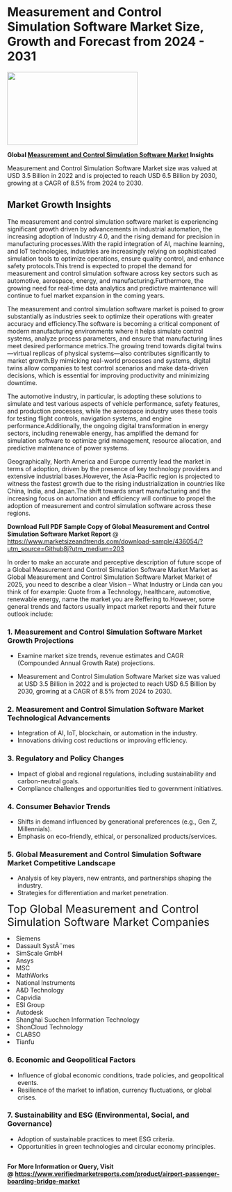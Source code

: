 <H1>Measurement and Control Simulation Software Market Size, Growth and Forecast from 2024 - 2031</H1><img class="aligncenter size-medium wp-image-584254" src="https://thirdeyenews.in/wp-content/uploads/2024/09/Global-Market-Research-300x168.jpeg" alt="" width="300" height="168" /><p><strong>Global&nbsp;<a href="https://www.marketsizeandtrends.com/download-sample/436054/?utm_source=Github8j?utm_medium=203">Measurement and Control Simulation Software Market</a> Insights</strong></p><p>Measurement and Control Simulation Software Market size was valued at USD 3.5 Billion in 2022 and is projected to reach USD 6.5 Billion by 2030, growing at a CAGR of 8.5% from 2024 to 2030.</p><p><h2>Market Growth Insights</h2> <p>The measurement and control simulation software market is experiencing significant growth driven by advancements in industrial automation, the increasing adoption of Industry 4.0, and the rising demand for precision in manufacturing processes.With the rapid integration of AI, machine learning, and IoT technologies, industries are increasingly relying on sophisticated simulation tools to optimize operations, ensure quality control, and enhance safety protocols.This trend is expected to propel the demand for measurement and control simulation software across key sectors such as automotive, aerospace, energy, and manufacturing.Furthermore, the growing need for real-time data analytics and predictive maintenance will continue to fuel market expansion in the coming years.</p> <p>The measurement and control simulation software market is poised to grow substantially as industries seek to optimize their operations with greater accuracy and efficiency.The software is becoming a critical component of modern manufacturing environments where it helps simulate control systems, analyze process parameters, and ensure that manufacturing lines meet desired performance metrics.The growing trend towards digital twins—virtual replicas of physical systems—also contributes significantly to market growth.By mimicking real-world processes and systems, digital twins allow companies to test control scenarios and make data-driven decisions, which is essential for improving productivity and minimizing downtime.</p> <p>The automotive industry, in particular, is adopting these solutions to simulate and test various aspects of vehicle performance, safety features, and production processes, while the aerospace industry uses these tools for testing flight controls, navigation systems, and engine performance.Additionally, the ongoing digital transformation in energy sectors, including renewable energy, has amplified the demand for simulation software to optimize grid management, resource allocation, and predictive maintenance of power systems.</p> <p>Geographically, North America and Europe currently lead the market in terms of adoption, driven by the presence of key technology providers and extensive industrial bases.However, the Asia-Pacific region is projected to witness the fastest growth due to the rising industrialization in countries like China, India, and Japan.The shift towards smart manufacturing and the increasing focus on automation and efficiency will continue to propel the adoption of measurement and control simulation software across these regions.</p> <p><span class=""><strong>Download Full PDF Sample Copy of Global Measurement and Control Simulation Software Market Report</strong> @ <a href="https://www.marketsizeandtrends.com/download-sample/436054/?utm_source=Github8j?utm_medium=203" target="_blank">https://www.marketsizeandtrends.com/download-sample/436054/?utm_source=Github8j?utm_medium=203</a></span></p><p>In order to make an accurate and perceptive description of future scope of a Global&nbsp;Measurement and Control Simulation Software Market Market as Global&nbsp;Measurement and Control Simulation Software Market Market of 2025, you need to describe a clear Vision &ndash; What Industry or Linda can you think of for example: Quote from a Technology, healthcare, automotive, renewable energy, name the market you are Reffering to.However, some general trends and factors usually impact market reports and their future outlook include:</p><h3>1.&nbsp;<strong>Measurement and Control Simulation Software Market Growth Projections</strong></h3><ul><li>Examine market size trends, revenue estimates and CAGR (Compounded Annual Growth Rate) projections.</li><li><p>Measurement and Control Simulation Software Market size was valued at USD 3.5 Billion in 2022 and is projected to reach USD 6.5 Billion by 2030, growing at a CAGR of 8.5% from 2024 to 2030.</p></li></ul><h3>2.&nbsp;<strong>Measurement and Control Simulation Software Market Technological Advancements</strong></h3><ul><li>Integration of AI, IoT, blockchain, or automation in the industry.</li><li>Innovations driving cost reductions or improving efficiency.</li></ul><h3>3.&nbsp;<strong>Regulatory and Policy Changes</strong></h3><ul><li>Impact of global and regional regulations, including sustainability and carbon-neutral goals.</li><li>Compliance challenges and opportunities tied to government initiatives.</li></ul><h3>4.&nbsp;<strong>Consumer Behavior Trends</strong></h3><ul><li>Shifts in demand influenced by generational preferences (e.g., Gen Z, Millennials).</li><li>Emphasis on eco-friendly, ethical, or personalized products/services.</li></ul><h3>5.&nbsp;<strong>Global Measurement and Control Simulation Software Market Competitive Landscape</strong></h3><ul><li>Analysis of key players, new entrants, and partnerships shaping the industry.</li><li>Strategies for differentiation and market penetration.</li></ul><p data-pm-slice="1 1 []"><span style="color: inherit; font-family: inherit; font-size: 25px;">Top Global Measurement and Control Simulation Software Market Companies</span></p><div class="" data-test-id=""><p><li>Siemens</li><li> Dassault SystÃ¨mes</li><li> SimScale GmbH</li><li> Ansys</li><li> MSC</li><li> MathWorks</li><li> National Instruments</li><li> A&D Technology</li><li> Capvidia</li><li> ESI Group</li><li> Autodesk</li><li> Shanghai Suochen Information Technology</li><li> ShonCloud Technology</li><li> CLABSO</li><li> Tianfu</li></p></div><h3>6.&nbsp;<strong>Economic and Geopolitical Factors</strong></h3><ul><li>Influence of global economic conditions, trade policies, and geopolitical events.</li><li>Resilience of the market to inflation, currency fluctuations, or global crises.</li></ul><h3>7.&nbsp;<strong>Sustainability and ESG (Environmental, Social, and Governance)</strong></h3><ul><li>Adoption of sustainable practices to meet ESG criteria.</li><li>Opportunities in green technologies and circular economy principles.</li></ul><h2><strong style="font-size: 14px;">For More Information or Query, Visit @&nbsp;</strong><a style="background-color: #ffffff; font-size: 14px;" href="https://www.marketsizeandtrends.com/report/measurement-and-control-simulation-software-market/" target="_blank">https://www.verifiedmarketreports.com/product/airport-passenger-boarding-bridge-market</a></h2>